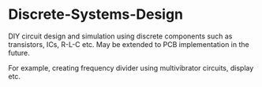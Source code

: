 # Discrete-Systems-Design
DIY circuit design and simulation using discrete components such as transistors, ICs, R-L-C etc. May be extended to PCB implementation in the future.

For example, creating frequency divider using multivibrator circuits, display etc.
